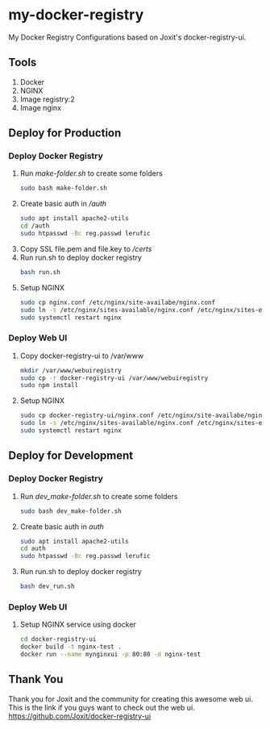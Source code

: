 # my-docker-registry
My Docker Registry Configurations based on Joxit's docker-registry-ui.

## Tools
1. Docker
2. NGINX
3. Image registry:2
4. Image nginx

## Deploy for Production
### Deploy Docker Registry
1. Run *make-folder.sh* to create some folders
    ``` sh
    sudo bash make-folder.sh
    ```
2. Create basic auth in */auth*
    ``` sh
    sudo apt install apache2-utils
    cd /auth
    sudo htpasswd -Bc reg.passwd lerufic
    ```
3. Copy SSL file.pem and file.key to */certs*
4. Run run.sh to deploy docker registry
    ``` sh
    bash run.sh
    ```
5. Setup NGINX
    ``` sh
    sudo cp nginx.conf /etc/nginx/site-availabe/nginx.conf
    sudo ln -s /etc/nginx/sites-available/nginx.conf /etc/nginx/sites-enabled/nginx.conf
    sudo systemctl restart nginx
    ```
### Deploy Web UI
1. Copy docker-registry-ui to /var/www
    ``` sh
    mkdir /var/www/webuiregistry
    sudo cp -r docker-registry-ui /var/www/webuiregistry
    sudo npm install
    ```
2. Setup NGINX
    ``` sh
    sudo cp docker-registry-ui/nginx.conf /etc/nginx/site-availabe/nginx.conf
    sudo ln -s /etc/nginx/sites-available/nginx.conf /etc/nginx/sites-enabled/nginx.conf
    sudo systemctl restart nginx
    ```


## Deploy for Development
### Deploy Docker Registry
1. Run *dev_make-folder.sh* to create some folders
    ``` sh
    sudo bash dev_make-folder.sh
    ```
2. Create basic auth in *auth*
    ``` sh
    sudo apt install apache2-utils
    cd auth
    sudo htpasswd -Bc reg.passwd lerufic
    ```
3. Run run.sh to deploy docker registry
    ``` sh
    bash dev_run.sh
    ```
### Deploy Web UI
1. Setup NGINX service using docker
    ``` sh
    cd docker-registry-ui
    docker build -t nginx-test .
    docker run --name mynginxui -p 80:80 -d nginx-test
    ```

## Thank You
Thank you for Joxit and the community for creating this awesome web ui.  
This is the link if you guys want to check out the web ui.  
https://github.com/Joxit/docker-registry-ui  
